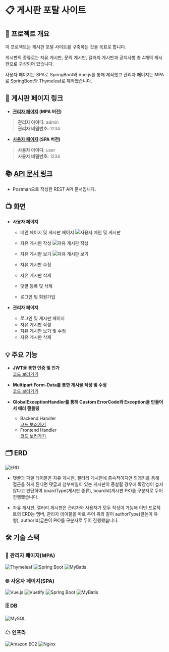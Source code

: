 # 📋 게시판 포탈 사이트

## 📝 프로젝트 개요
이 프로젝트는 게시판 포털 사이트를 구축하는 것을 목표로 합니다. 

게시판의 종류로는 자유 게시판, 문의 게시판, 갤러리 게시판과 공지사항 총 4개의 게시판으로 구성되어 있습니다.

사용자 페이지는 SPA로 SpringBoot와 Vue.js를 통해 제작했고 관리자 페이지는 MPA로 SpringBoot와 Thymeleaf로 제작했습니다.


## 🔗 게시판 페이지 링크
+ **[관리자 페이지](http://3.35.111.101:8082/login) (MPA 버전)**
 
> **관리자 아이디:** admin  
> **관리자 비밀번호:** 1234
 
+ **[사용자 페이지](http://3.35.111.101/) (SPA 버전)**

> **사용자 아이디:** user  
> **사용자 비밀번호:** 1234

## 📚 [API 문서 링크](https://documenter.getpostman.com/view/32925626/2sA3JRXyGT)

+ Postman으로 작성한 REST API 문서입니다.

## 📺 화면
+ **사용자 페이지**
  + 메인 페이지 및 게시판 페이지
  ![사용자 메인 및 게시판](https://github.com/rooluDev/board-portal-project/assets/152958052/2912c0c6-168c-4caf-84e0-39a475a9935b)
  + 자유 게시판 작성
  ![자유 게시판 작성](https://github.com/rooluDev/board-portal-project/assets/152958052/8aa9b76e-705a-41e4-8e95-8223ab60b4cb)
  + 자유 게시판 보기
  ![자유 게시판 보기](https://github.com/rooluDev/board-portal-project/assets/152958052/728748f3-da72-4698-b8a6-0d1aa887db6b)
  + 자유 게시판 수정
  + 자유 게시판 삭제
  + 댓글 등록 및 삭제
  
  + 로그인 및 회원가입

+ **관리자 페이지**
  + 로그인 및 게시판 페이지
  + 자유 게시판 작성
  + 자유 게시판 보기 및 수정
  + 자유 게시판 삭제


## 💡 주요 기능
+ **JWT을 통한 인증 및 인가**  
  [코드 보러가기](https://github.com/rooluDev/board-portal-project/blob/main/user-page/backend/src/main/java/com/user/backend/jwt/JwtProvider.java#L22)

+ **Multipart Form-Data를 통한 게시물 작성 및 수정**  
  [코드 보러가기](https://github.com/rooluDev/board-portal-project/blob/main/user-page/backend/src/main/java/com/user/backend/controller/GalleryBoardController.java#L143)

+ **GlobalExceptionHandler를 통해 Custom ErrorCode와 Exception을 만들어서 에러 핸들링**
  * Backend Handler  
    [코드 보러가기](https://github.com/rooluDev/board-portal-project/blob/main/user-page/backend/src/main/java/com/user/backend/common/exception/handler/GlobalExceptionHandler.java)
  * Frontend Handler  
    [코드 보러가기](https://github.com/rooluDev/board-portal-project/blob/main/user-page/frontend/src/error/index.js)

## 🗂 ERD
![ERD](https://github.com/rooluDev/board-portal-project/assets/152958052/a2754673-1a6c-4915-85d6-b30e3e180a89)

+ 댓글과 파일 테이블은 자유 게시판, 갤러리 게시판에 종속적이지만 외래키를 통해 접근을 하게 된다면 댓글과 첨부파일이 있는 게시판이 증설될 경우에 확장성이 높지 않다고 판단하여 boardType(게시판 종류), boardId(게시판 PK)를 구분자로 두어 진행했습니다.

+ 자유 게시판, 갤러리 게시판은 관리자와 사용자가 모두 작성이 가능해 이번 프로젝트의 ERD는 멤버, 관리자 테이블을 따로 두어 위와 같이 authorType(글쓴이 유형), authorId(글쓴이 PK)를 구분자로 두어 진행했습니다.

  
## 🛠 기술 스택
### 🔧 관리자 페이지(MPA)
![Thymeleaf](https://img.shields.io/badge/thymeleaf-005F0F?style=for-the-badge&logo=thymeleaf&logoColor=white)
![Spring Boot](https://img.shields.io/badge/springboot-6DB33F?style=for-the-badge&logo=springboot&logoColor=white)
![MyBatis](https://img.shields.io/badge/MyBatis-000000?style=for-the-badge&logo=MyBatis&logoColor=white)

### 🌐 사용자 페이지(SPA)
![Vue.js](https://img.shields.io/badge/vue.js-4FC08D?style=for-the-badge&logo=vue.js&logoColor=white)
![Vuetify](https://img.shields.io/badge/vuetify-1867C0?style=for-the-badge&logo=vuetify&logoColor=white)
![Spring Boot](https://img.shields.io/badge/springboot-6DB33F?style=for-the-badge&logo=springboot&logoColor=white)
![MyBatis](https://img.shields.io/badge/MyBatis-000000?style=for-the-badge&logo=MyBatis&logoColor=white)

### 🗄 DB
![MySQL](https://img.shields.io/badge/mysql-4479A1?style=for-the-badge&logo=mysql&logoColor=white)

### ☁ 인프라
![Amazon EC2](https://img.shields.io/badge/amazonec2-FF9900?style=for-the-badge&logo=amazonec2&logoColor=white)
![Nginx](https://img.shields.io/badge/nginx-009639?style=for-the-badge&logo=nginx&logoColor=white)
